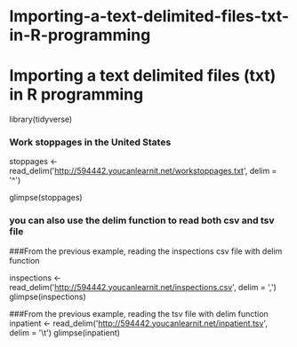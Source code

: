 # Importing-a-text-delimited-files-txt-in-R-programming
# Importing a text delimited files (txt) in R programming 

library(tidyverse) 

### Work stoppages in the United States 
stoppages <- read_delim('http://594442.youcanlearnit.net/workstoppages.txt', delim = '^')

glimpse(stoppages)


### you can also use the delim function to read both csv and tsv file 
###From the previous example, reading the inspections csv file with delim function

inspections <- read_delim('http://594442.youcanlearnit.net/inspections.csv',
                          delim = ',')
glimpse(inspections)

###From the previous example, reading the tsv file with delim function
inpatient <- read_delim('http://594442.youcanlearnit.net/inpatient.tsv', 
                      delim = '\t')
glimpse(inpatient)
